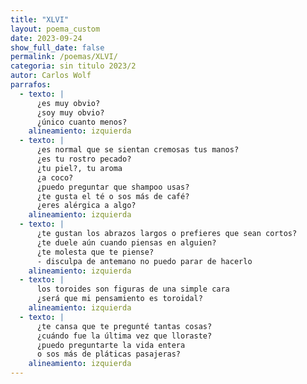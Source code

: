```yaml
---
title: "XLVI"
layout: poema_custom
date: 2023-09-24
show_full_date: false
permalink: /poemas/XLVI/
categoria: sin titulo 2023/2
autor: Carlos Wolf
parrafos:
  - texto: |
      ¿es muy obvio?
      ¿soy muy obvio?
      ¿único cuanto menos?
    alineamiento: izquierda
  - texto: |
      ¿es normal que se sientan cremosas tus manos?
      ¿es tu rostro pecado?
      ¿tu piel?, tu aroma
      ¿a coco?
      ¿puedo preguntar que shampoo usas?
      ¿te gusta el té o sos más de café?
      ¿eres alérgica a algo?
    alineamiento: izquierda
  - texto: |
      ¿te gustan los abrazos largos o prefieres que sean cortos?
      ¿te duele aún cuando piensas en alguien?
      ¿te molesta que te piense?
      - disculpa de antemano no puedo parar de hacerlo
    alineamiento: izquierda
  - texto: |
      los toroides son figuras de una simple cara
      ¿será que mi pensamiento es toroidal?
    alineamiento: izquierda
  - texto: |
      ¿te cansa que te pregunté tantas cosas?
      ¿cuándo fue la última vez que lloraste?
      ¿puedo preguntarte la vida entera
      o sos más de pláticas pasajeras?
    alineamiento: izquierda
---
```

